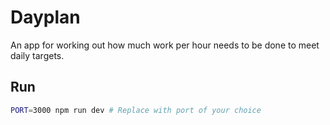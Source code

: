 # Dayplan

An app for working out how much work per hour needs to be done to meet daily targets.

## Run

```bash
PORT=3000 npm run dev # Replace with port of your choice
```